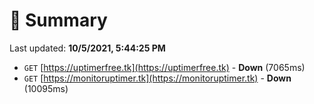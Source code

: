 # 📖 Summary
Last updated: **10/5/2021, 5:44:25 PM**

- `GET` [https://uptimerfree.tk](https://uptimerfree.tk) - **Down** (7065ms)
- `GET` [https://monitoruptimer.tk](https://monitoruptimer.tk) - **Down** (10095ms)
